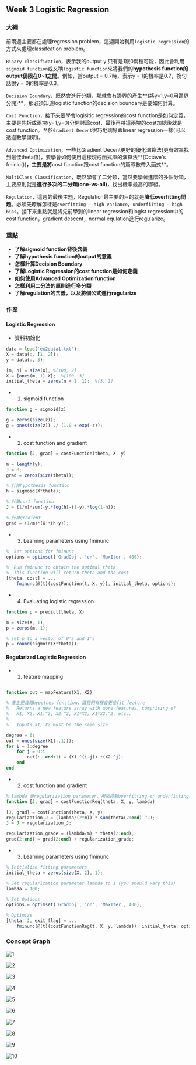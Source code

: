 ## Week 3 Logistic Regression
### 大綱
前兩週主要都在處理regression problem，這週開始利用`logistic regression`的方式來處理classifcation problem。

`Binary classification`，表示我的output y 只有是1跟0兩種可能，因此會利用`sigmoid function`或又稱`logistic function`來將我們的**hypothesis function的output侷限在0~1之間**。例如，當output = 0.7時，表示y = 1的機率是0.7，換句話說y = 0的機率是0.3。

`Decision Boundary`，既然會進行分類，那就會有邊界的產生**(將y=1,y=0用邊界分開)**，那必須知道logistic function的decision boundary是要如何計算。

`Cost Function`，接下來要學會logisitic regression的cost function是如何定義，主要是先拆成兩塊(y=1,y=0)分開討論cost，最後再將這兩塊的cost加總後就是cost function。至於`Gradient Decent`很巧地剛好跟linear regression一樣(可以透過數學證明)。

`Advanced Optimization`，一些比Gradient Decent更好的優化演算法(更有效率找到最佳theta值)，要學會如何使用這樣現成函式庫的演算法**(Octave's fminic())**，主要是將**cost function跟cost function的篇導數帶入函式**。

`MultiClass Classification`，既然學會了二分類，當然要學著進階的多個分類，主要原則就是**進行多次的二分類(one-vs-all)**，找出機率最高的哪組。

`Regulation`，這週的最後主題，Regulation最主要的目的就是**降低overfitting問題**。必須先瞭解怎樣是`overfitting - high variance`，`underfiiting - high bias`。接下來重點就是將先前學到的linear regression和logist regression中的cost function，gradient descent，normal equlation進行regularize。

### 重點

* **了解sigmoid function背後含義**
* **了解hypothesis function的output的意義**
* **怎樣計算Decision Boundary**
* **了解Logistic Regression的cost function是如何定義**
* **如何使用Advanced Optimization function**
* **怎樣利用二分法的原則進行多分類**
* **了解regulation的含義，以及將個公式進行regularize**

### 作業

#### Logistic Regression

* 資料初始化

```octave
data = load('ex2data1.txt');
X = data(:, [1, 2]); 
y = data(:, 3);

[m, n] = size(X); %[100, 2]
X = [ones(m, 1) X];  %[100, 3]
initial_theta = zeros(n + 1, 1);  %[3, 1]
```

* 1. sigmoid function

```octave
function g = sigmoid(z)

g = zeros(size(z));
g = ones(size(z)) ./ (1.0 + exp(-z));

```

* 2. cost function and gradient

```octave
function [J, grad] = costFunction(theta, X, y)

m = length(y);
J = 0;
grad = zeros(size(theta));

% 計算hypothesis function
h = sigmoid(X*theta);

% 計算cost function
J = (1/m)*sum(-y.*log(h)-(1-y).*log(1-h));

% 計算gradient
grad = (1/m)*(X'*(h-y));

```

* 3. Learning parameters using fminunc

```octave
%  Set options for fminunc
options = optimset('GradObj', 'on', 'MaxIter', 400);

%  Run fminunc to obtain the optimal theta
%  This function will return theta and the cost 
[theta, cost] = ...
	fminunc(@(t)(costFunction(t, X, y)), initial_theta, options);

```

* 4. Evaluating logistic regression

```octave
function p = predict(theta, X)

m = size(X, 1);
p = zeros(m, 1);

% set p to a vector of 0's and 1's
p = round(sigmoid(X*theta));

```

#### Regularized Logistic Regression

* 1. feature mapping

```octave

function out = mapFeature(X1, X2)

% 產生更複雜hypothes function，讓我們有機會更佳fit feature
%   Returns a new feature array with more features, comprising of 
%   X1, X2, X1.^2, X2.^2, X1*X2, X1*X2.^2, etc..
%
%   Inputs X1, X2 must be the same size

degree = 6;
out = ones(size(X1(:,1)));
for i = 1:degree
    for j = 0:i
        out(:, end+1) = (X1.^(i-j)).*(X2.^j);
    end
end

```

* 2. cost function and gradient

```octave
% lambda 是regularization parameter，用來控制overfitting or underfitting
function [J, grad] = costFunctionReg(theta, X, y, lambda)

[J, grad] = costFunction(theta, X, y);
regularization_J = (lambda/(2*m)) * sum(theta(2:end).^2);
J = J + regularization_J;

regularization_grade = (lambda/m) * theta(2:end);
grad(2:end) = grad(2:end) + regularization_grade;

```

* 3. Learning parameters using fminunc

```octave
% Initialize fitting parameters
initial_theta = zeros(size(X, 2), 1);

% Set regularization parameter lambda to 1 (you should vary this)
lambda = 100;

% Set Options
options = optimset('GradObj', 'on', 'MaxIter', 400);

% Optimize
[theta, J, exit_flag] = ...
	fminunc(@(t)(costFunctionReg(t, X, y, lambda)), initial_theta, options);

```


### Concept Graph

![1](https://github.com/htaiwan/note-andrew-machine-learning/blob/4db4a018b65f57a950315cf948240c194c93d893/Concept%20Graph/Week3/1.png)

![2](https://github.com/htaiwan/note-andrew-machine-learning/blob/4db4a018b65f57a950315cf948240c194c93d893/Concept%20Graph/Week3/2.png) 

![3](https://github.com/htaiwan/note-andrew-machine-learning/blob/4db4a018b65f57a950315cf948240c194c93d893/Concept%20Graph/Week3/3.png) 

![4](https://github.com/htaiwan/note-andrew-machine-learning/blob/4db4a018b65f57a950315cf948240c194c93d893/Concept%20Graph/Week3/4.png) 

![5](https://github.com/htaiwan/note-andrew-machine-learning/blob/4db4a018b65f57a950315cf948240c194c93d893/Concept%20Graph/Week3/5.png) 

![6](https://github.com/htaiwan/note-andrew-machine-learning/blob/4db4a018b65f57a950315cf948240c194c93d893/Concept%20Graph/Week3/6.png)

![7](https://github.com/htaiwan/note-andrew-machine-learning/blob/4db4a018b65f57a950315cf948240c194c93d893/Concept%20Graph/Week3/7.png) 

![8](https://github.com/htaiwan/note-andrew-machine-learning/blob/4db4a018b65f57a950315cf948240c194c93d893/Concept%20Graph/Week3/8.png) 

![9](https://github.com/htaiwan/note-andrew-machine-learning/blob/4db4a018b65f57a950315cf948240c194c93d893/Concept%20Graph/Week3/9.png) 

![10](https://github.com/htaiwan/note-andrew-machine-learning/blob/4db4a018b65f57a950315cf948240c194c93d893/Concept%20Graph/Week3/10.png) 